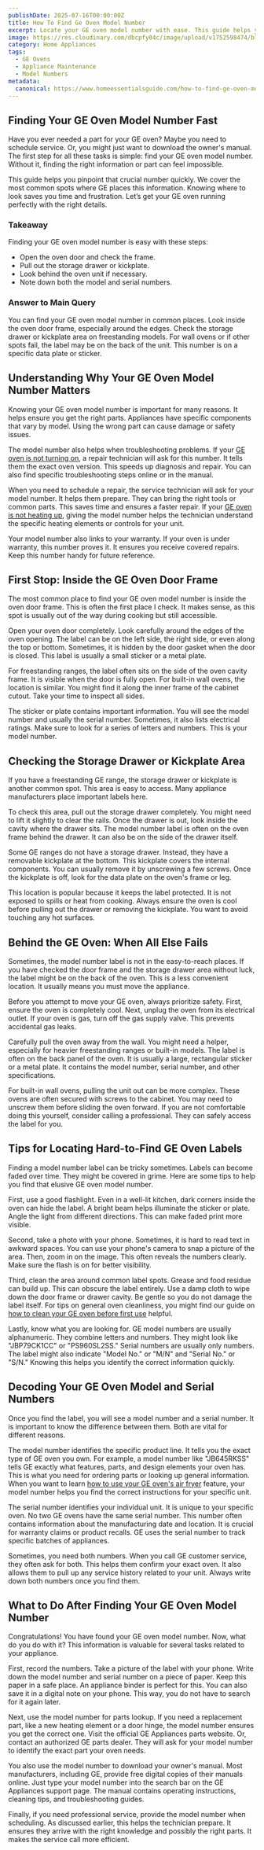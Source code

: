 ```yaml
---
publishDate: 2025-07-16T00:00:00Z
title: How To Find Ge Oven Model Number
excerpt: Locate your GE oven model number with ease. This guide helps you find the data plate for parts, service, or manuals, ensuring perfect matches every time.
image: https://res.cloudinary.com/dbcpfy04c/image/upload/v1752598474/blog_image_1752598474_m7shud.webp
category: Home Appliances
tags:
  - GE Ovens
  - Appliance Maintenance
  - Model Numbers
metadata:
  canonical: https://www.homeessentialsguide.com/how-to-find-ge-oven-model-number
---
```


## Finding Your GE Oven Model Number Fast

Have you ever needed a part for your GE oven? Maybe you need to schedule service. Or, you might just want to download the owner's manual. The first step for all these tasks is simple: find your GE oven model number. Without it, finding the right information or part can feel impossible.

This guide helps you pinpoint that crucial number quickly. We cover the most common spots where GE places this information. Knowing where to look saves you time and frustration. Let’s get your GE oven running perfectly with the right details.

### Takeaway

Finding your GE oven model number is easy with these steps:

*   Open the oven door and check the frame.
*   Pull out the storage drawer or kickplate.
*   Look behind the oven unit if necessary.
*   Note down both the model and serial numbers.

### Answer to Main Query

You can find your GE oven model number in common places. Look inside the oven door frame, especially around the edges. Check the storage drawer or kickplate area on freestanding models. For wall ovens or if other spots fail, the label may be on the back of the unit. This number is on a specific data plate or sticker.

## Understanding Why Your GE Oven Model Number Matters

Knowing your GE oven model number is important for many reasons. It helps ensure you get the right parts. Appliances have specific components that vary by model. Using the wrong part can cause damage or safety issues.

The model number also helps when troubleshooting problems. If your [GE oven is not turning on](https://homeessentialsguide.com/why-is-my-ge-oven-not-turning-on), a repair technician will ask for this number. It tells them the exact oven version. This speeds up diagnosis and repair. You can also find specific troubleshooting steps online or in the manual.

When you need to schedule a repair, the service technician will ask for your model number. It helps them prepare. They can bring the right tools or common parts. This saves time and ensures a faster repair. If your [GE oven is not heating up](https://homeessentialsguide.com/why-is-my-ge-oven-not-heating-up), giving the model number helps the technician understand the specific heating elements or controls for your unit.

Your model number also links to your warranty. If your oven is under warranty, this number proves it. It ensures you receive covered repairs. Keep this number handy for future reference.

## First Stop: Inside the GE Oven Door Frame

The most common place to find your GE oven model number is inside the oven door frame. This is often the first place I check. It makes sense, as this spot is usually out of the way during cooking but still accessible.

Open your oven door completely. Look carefully around the edges of the oven opening. The label can be on the left side, the right side, or even along the top or bottom. Sometimes, it is hidden by the door gasket when the door is closed. This label is usually a small sticker or a metal plate.

For freestanding ranges, the label often sits on the side of the oven cavity frame. It is visible when the door is fully open. For built-in wall ovens, the location is similar. You might find it along the inner frame of the cabinet cutout. Take your time to inspect all sides.

The sticker or plate contains important information. You will see the model number and usually the serial number. Sometimes, it also lists electrical ratings. Make sure to look for a series of letters and numbers. This is your model number.

## Checking the Storage Drawer or Kickplate Area

If you have a freestanding GE range, the storage drawer or kickplate is another common spot. This area is easy to access. Many appliance manufacturers place important labels here.

To check this area, pull out the storage drawer completely. You might need to lift it slightly to clear the rails. Once the drawer is out, look inside the cavity where the drawer sits. The model number label is often on the oven frame behind the drawer. It can also be on the side of the drawer itself.

Some GE ranges do not have a storage drawer. Instead, they have a removable kickplate at the bottom. This kickplate covers the internal components. You can usually remove it by unscrewing a few screws. Once the kickplate is off, look for the data plate on the oven's frame or leg.

This location is popular because it keeps the label protected. It is not exposed to spills or heat from cooking. Always ensure the oven is cool before pulling out the drawer or removing the kickplate. You want to avoid touching any hot surfaces.

## Behind the GE Oven: When All Else Fails

Sometimes, the model number label is not in the easy-to-reach places. If you have checked the door frame and the storage drawer area without luck, the label might be on the back of the oven. This is a less convenient location. It usually means you must move the appliance.

Before you attempt to move your GE oven, always prioritize safety. First, ensure the oven is completely cool. Next, unplug the oven from its electrical outlet. If your oven is gas, turn off the gas supply valve. This prevents accidental gas leaks.

Carefully pull the oven away from the wall. You might need a helper, especially for heavier freestanding ranges or built-in models. The label is often on the back panel of the oven. It is usually a large, rectangular sticker or a metal plate. It contains the model number, serial number, and other specifications.

For built-in wall ovens, pulling the unit out can be more complex. These ovens are often secured with screws to the cabinet. You may need to unscrew them before sliding the oven forward. If you are not comfortable doing this yourself, consider calling a professional. They can safely access the label for you.

## Tips for Locating Hard-to-Find GE Oven Labels

Finding a model number label can be tricky sometimes. Labels can become faded over time. They might be covered in grime. Here are some tips to help you find that elusive GE oven model number.

First, use a good flashlight. Even in a well-lit kitchen, dark corners inside the oven can hide the label. A bright beam helps illuminate the sticker or plate. Angle the light from different directions. This can make faded print more visible.

Second, take a photo with your phone. Sometimes, it is hard to read text in awkward spaces. You can use your phone's camera to snap a picture of the area. Then, zoom in on the image. This often reveals the numbers clearly. Make sure the flash is on for better visibility.

Third, clean the area around common label spots. Grease and food residue can build up. This can obscure the label entirely. Use a damp cloth to wipe down the door frame or drawer cavity. Be gentle so you do not damage the label itself. For tips on general oven cleanliness, you might find our guide on [how to clean your GE oven before first use](https://homeessentialsguide.com/how-to-clean-ge-oven-before-first-use) helpful.

Lastly, know what you are looking for. GE model numbers are usually alphanumeric. They combine letters and numbers. They might look like "JBP79CK1CC" or "PS960SL2SS." Serial numbers are usually only numbers. The label might also indicate "Model No." or "M/N" and "Serial No." or "S/N." Knowing this helps you identify the correct information quickly.

## Decoding Your GE Oven Model and Serial Numbers

Once you find the label, you will see a model number and a serial number. It is important to know the difference between them. Both are vital for different reasons.

The model number identifies the specific product line. It tells you the exact type of GE oven you own. For example, a model number like "JB645RKSS" tells GE exactly what features, parts, and design elements your oven has. This is what you need for ordering parts or looking up general information. When you want to learn [how to use your GE oven's air fryer](https://homeessentialsguide.com/how-to-use-ge-oven-air-fryer) feature, your model number helps you find the correct instructions for your specific unit.

The serial number identifies your individual unit. It is unique to your specific oven. No two GE ovens have the same serial number. This number often contains information about the manufacturing date and location. It is crucial for warranty claims or product recalls. GE uses the serial number to track specific batches of appliances.

Sometimes, you need both numbers. When you call GE customer service, they often ask for both. This helps them confirm your exact oven. It also allows them to pull up any service history related to your unit. Always write down both numbers once you find them.

## What to Do After Finding Your GE Oven Model Number

Congratulations! You have found your GE oven model number. Now, what do you do with it? This information is valuable for several tasks related to your appliance.

First, record the numbers. Take a picture of the label with your phone. Write down the model number and serial number on a piece of paper. Keep this paper in a safe place. An appliance binder is perfect for this. You can also save it in a digital note on your phone. This way, you do not have to search for it again later.

Next, use the model number for parts lookup. If you need a replacement part, like a new heating element or a door hinge, the model number ensures you get the correct one. Visit the official GE Appliances parts website. Or, contact an authorized GE parts dealer. They will ask for your model number to identify the exact part your oven needs.

You also use the model number to download your owner's manual. Most manufacturers, including GE, provide free digital copies of their manuals online. Just type your model number into the search bar on the GE Appliances support page. The manual contains operating instructions, cleaning tips, and troubleshooting guides.

Finally, if you need professional service, provide the model number when scheduling. As discussed earlier, this helps the technician prepare. It ensures they arrive with the right knowledge and possibly the right parts. It makes the service call more efficient.
